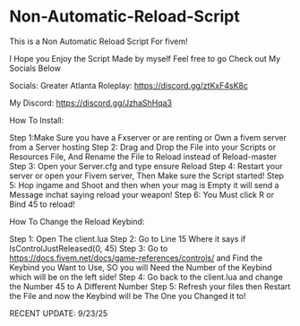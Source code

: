 # Non-Automatic-Reload-Script
This is a Non Automatic Reload Script For fivem!

I Hope you Enjoy the Script Made by myself Feel free to go Check out My Socials Below

Socials:
Greater Atlanta Roleplay: https://discord.gg/ztKxF4sK8c

My Discord: https://discord.gg/JzhaShHqa3


How To Install: 

Step 1:Make Sure you have a Fxserver or are renting or Own a fivem server from a Server hosting
Step 2: Drag and Drop the File into your Scripts or Resources File, And Rename the File to Reload instead of Reload-master
Step 3: Open your Server.cfg and type ensure Reload
Step 4: Restart your server or open your Fivem server, Then Make sure the Script started!
Step 5: Hop ingame and Shoot and then when your mag is Empty it will send a Message inchat saying reload your weapon!
Step 6: You Must click R or Bind 45 to reload!

How To Change the Reload Keybind:

Step 1: Open The client.lua
Step 2: Go to Line 15 Where it says if IsControlJustReleased(0, 45) 
Step 3: Go to https://docs.fivem.net/docs/game-references/controls/ and Find the Keybind you Want to Use, SO you will Need the Number of the Keybind which will be on the left side!
Step 4: Go back to the client.lua and change the Number 45 to A Different Number
Step 5: Refresh your files then Restart the File and now the Keybind will be The One you Changed it to!


RECENT UPDATE: 9/23/25
